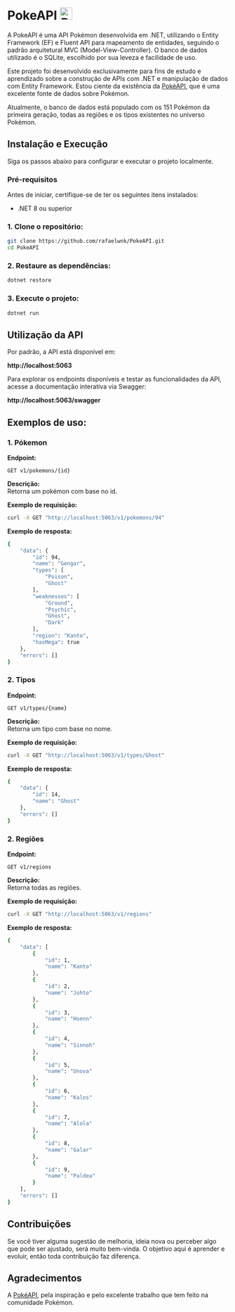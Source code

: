 # PokeAPI <img src="https://i.imgur.com/G5u3Z60.png" alt="Pokébola" width="28" height="28">

A PokeAPI é uma API Pokémon desenvolvida em .NET, utilizando o Entity Framework (EF) e Fluent API para mapeamento de entidades, seguindo o padrão arquitetural MVC (Model-View-Controller). O banco de dados utilizado é o SQLite, escolhido por sua leveza e facilidade de uso.

Este projeto foi desenvolvido exclusivamente para fins de estudo e aprendizado sobre a construção de APIs com .NET e manipulação de dados com Entity Framework. Estou ciente da existência da [PokéAPI](https://pokeapi.co/), que é uma excelente fonte de dados sobre Pokémon.

Atualmente, o banco de dados está populado com os 151 Pokémon da primeira geração, todas as regiões e os tipos existentes no universo Pokémon.

## Instalação e Execução
Siga os passos abaixo para configurar e executar o projeto localmente.

### Pré-requisitos
Antes de iniciar, certifique-se de ter os seguintes itens instalados:
<ul>
    <li>.NET 8 ou superior</li>
</ul>

### 1. Clone o repositório:
```bash
git clone https://github.com/rafaelwnk/PokeAPI.git
cd PokeAPI
```

### 2. Restaure as dependências:
```bash
dotnet restore
```

### 3. Execute o projeto:
```bash
dotnet run
```

## Utilização da API

Por padrão, a API está disponível em:

**http://localhost:5063**

Para explorar os endpoints disponíveis e testar as funcionalidades da API, acesse a documentação interativa via Swagger:

**http://localhost:5063/swagger**

## Exemplos de uso:

### 1. **Pókemon**

**Endpoint:**

`GET v1/pokemons/{id}`

**Descrição:**  
Retorna um pokémon com base no id.

**Exemplo de requisição:**
```bash
curl -X GET "http://localhost:5063/v1/pokemons/94"
```

**Exemplo de resposta:**
```bash
{
    "data": {
        "id": 94,
        "name": "Gengar",
        "types": [
            "Poison",
            "Ghost"
        ],
        "weaknesses": [
            "Ground",
            "Psychic",
            "Ghost",
            "Dark"
        ],
        "region": "Kanto",
        "hasMega": true
    },
    "errors": []
}
```

### 2. **Tipos**

**Endpoint:**

`GET v1/types/{name}`

**Descrição:**  
Retorna um tipo com base no nome.

**Exemplo de requisição:**
```bash
curl -X GET "http://localhost:5063/v1/types/Ghost"
```

**Exemplo de resposta:**
```bash
{
    "data": {
        "id": 14,
        "name": "Ghost"
    },
    "errors": []
}
```

### 2. **Regiões**

**Endpoint:**

`GET v1/regions`

**Descrição:**  
Retorna todas as regiões.

**Exemplo de requisição:**
```bash
curl -X GET "http://localhost:5063/v1/regions"
```

**Exemplo de resposta:**
```bash
{
    "data": [
        {
            "id": 1,
            "name": "Kanto"
        },
        {
            "id": 2,
            "name": "Johto"
        },
        {
            "id": 3,
            "name": "Hoenn"
        },
        {
            "id": 4,
            "name": "Sinnoh"
        },
        {
            "id": 5,
            "name": "Unova"
        },
        {
            "id": 6,
            "name": "Kalos"
        },
        {
            "id": 7,
            "name": "Alola"
        },
        {
            "id": 8,
            "name": "Galar"
        },
        {
            "id": 9,
            "name": "Paldea"
        }
    ],
    "errors": []
}
```

## Contribuições

Se você tiver alguma sugestão de melhoria, ideia nova ou perceber algo que pode ser ajustado, será muito bem-vinda. O objetivo aqui é aprender e evoluir, então toda contribuição faz diferença.

## Agradecimentos

A [PokéAPI](https://pokeapi.co/), pela inspiração e pelo excelente trabalho que tem feito na comunidade Pokémon.
